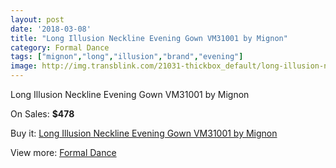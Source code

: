 ```yaml
---
layout: post
date: '2018-03-08'
title: "Long Illusion Neckline Evening Gown VM31001 by Mignon"
category: Formal Dance
tags: ["mignon","long","illusion","brand","evening"]
image: http://img.transblink.com/21031-thickbox_default/long-illusion-neckline-evening-gown-vm31001-by-mignon.jpg
---
```

Long Illusion Neckline Evening Gown VM31001 by Mignon

On Sales: **$478**
<a href="https://www.transblink.com/en/formal-dance/6665-long-illusion-neckline-evening-gown-vm31001-by-mignon.html"><amp-img layout="responsive" width="600" height="600" src="//img.transblink.com/21031-thickbox_default/long-illusion-neckline-evening-gown-vm31001-by-mignon.jpg" alt="Long Illusion Neckline Evening Gown VM31001 by Mignon 0" /></a>
<a href="https://www.transblink.com/en/formal-dance/6665-long-illusion-neckline-evening-gown-vm31001-by-mignon.html"><amp-img layout="responsive" width="600" height="600" src="//img.transblink.com/21032-thickbox_default/long-illusion-neckline-evening-gown-vm31001-by-mignon.jpg" alt="Long Illusion Neckline Evening Gown VM31001 by Mignon 1" /></a>

Buy it: [Long Illusion Neckline Evening Gown VM31001 by Mignon](https://www.transblink.com/en/formal-dance/6665-long-illusion-neckline-evening-gown-vm31001-by-mignon.html "Long Illusion Neckline Evening Gown VM31001 by Mignon")

View more: [Formal Dance](https://www.transblink.com/en/6-formal-dance "Formal Dance")